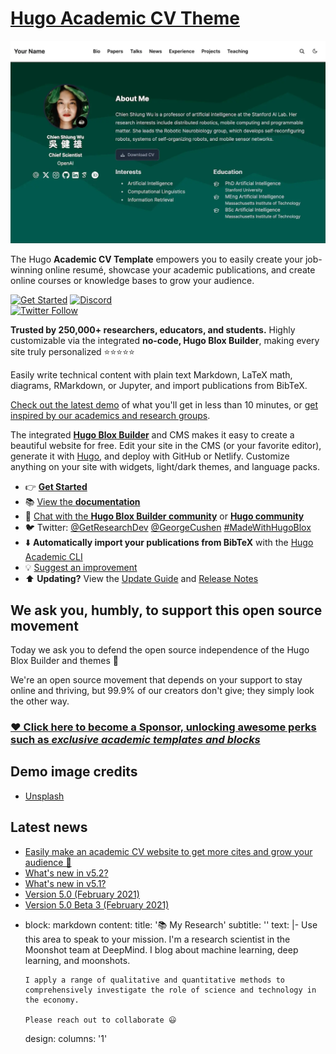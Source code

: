 # [Hugo Academic CV Theme](https://github.com/HugoBlox/theme-academic-cv)

[![Screenshot](.github/preview.webp)](https://hugoblox.com/templates/)

The Hugo **Academic CV Template** empowers you to easily create your job-winning online resumé, showcase your academic publications, and create online courses or knowledge bases to grow your audience.

[![Get Started](https://img.shields.io/badge/-Get%20started-ff4655?style=for-the-badge)](https://hugoblox.com/templates/)
[![Discord](https://img.shields.io/discord/722225264733716590?style=for-the-badge)](https://discord.com/channels/722225264733716590/742892432458252370/742895548159492138)  
[![Twitter Follow](https://img.shields.io/twitter/follow/GetResearchDev?label=Follow%20on%20Twitter)](https://twitter.com/GetResearchDev)

️**Trusted by 250,000+ researchers, educators, and students.** Highly customizable via the integrated **no-code, Hugo Blox Builder**, making every site truly personalized ⭐⭐⭐⭐⭐

Easily write technical content with plain text Markdown, LaTeX math, diagrams, RMarkdown, or Jupyter, and import publications from BibTeX.

[Check out the latest demo](https://academic-demo.netlify.app/) of what you'll get in less than 10 minutes, or [get inspired by our academics and research groups](https://hugoblox.com/creators/).

The integrated [**Hugo Blox Builder**](https://hugoblox.com) and CMS makes it easy to create a beautiful website for free. Edit your site in the CMS (or your favorite editor), generate it with [Hugo](https://github.com/gohugoio/hugo), and deploy with GitHub or Netlify. Customize anything on your site with widgets, light/dark themes, and language packs.

- 👉 [**Get Started**](https://hugoblox.com/templates/)
- 📚 [View the **documentation**](https://docs.hugoblox.com/)
- 💬 [Chat with the **Hugo Blox Builder community**](https://discord.gg/z8wNYzb) or [**Hugo community**](https://discourse.gohugo.io)
- 🐦 Twitter: [@GetResearchDev](https://twitter.com/GetResearchDev) [@GeorgeCushen](https://twitter.com/GeorgeCushen) [#MadeWithHugoBlox](https://twitter.com/search?q=%23MadeWithHugoBlox&src=typed_query)
- ⬇️ **Automatically import your publications from BibTeX** with the [Hugo Academic CLI](https://github.com/GetRD/academic-file-converter)
- 💡 [Suggest an improvement](https://github.com/HugoBlox/hugo-blox-builder/issues)
- ⬆️ **Updating?** View the [Update Guide](https://docs.hugoblox.com/reference/update/) and [Release Notes](https://github.com/HugoBlox/hugo-blox-builder/releases)

## We ask you, humbly, to support this open source movement

Today we ask you to defend the open source independence of the Hugo Blox Builder and themes 🐧

We're an open source movement that depends on your support to stay online and thriving, but 99.9% of our creators don't give; they simply look the other way.

### [❤️ Click here to become a Sponsor, unlocking awesome perks such as _exclusive academic templates and blocks_](https://hugoblox.com/sponsor/)

<!--
<p align="center"><a href="https://hugoblox.com/templates/" target="_blank" rel="noopener"><img src="https://hugoblox.com/uploads/readmes/academic_logo_200px.png" alt="Hugo Academic Theme for Hugo Blox Builder"></a></p>
-->

## Demo image credits

- [Unsplash](https://unsplash.com)

## Latest news

<!--START_SECTION:news-->

- [Easily make an academic CV website to get more cites and grow your audience 🚀](https://hugoblox.com/blog/easily-make-academic-website/)
- [What&#39;s new in v5.2?](https://hugoblox.com/blog/whats-new-in-v5.2/)
- [What&#39;s new in v5.1?](https://hugoblox.com/blog/whats-new-in-v5.1/)
- [Version 5.0 (February 2021)](https://hugoblox.com/blog/version-5.0-february-2021/)
- [Version 5.0 Beta 3 (February 2021)](https://hugoblox.com/blog/version-5.0-beta-3-february-2021/)
<!--END_SECTION:news-->


  - block: markdown
    content:
      title: '📚 My Research'
      subtitle: ''
      text: |-
        Use this area to speak to your mission. I'm a research scientist in the Moonshot team at DeepMind. I blog about machine learning, deep learning, and moonshots.

        I apply a range of qualitative and quantitative methods to comprehensively investigate the role of science and technology in the economy.
        
        Please reach out to collaborate 😃
    design:
      columns: '1'
